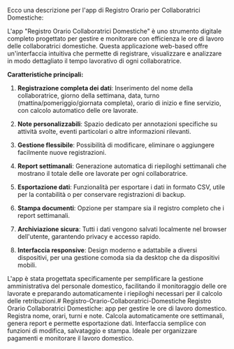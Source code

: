 Ecco una descrizione per l'app di Registro Orario per Collaboratrici Domestiche:

L'app "Registro Orario Collaboratrici Domestiche" è uno strumento digitale completo progettato per gestire e monitorare con efficienza le ore di lavoro delle collaboratrici domestiche. Questa applicazione web-based offre un'interfaccia intuitiva che permette di registrare, visualizzare e analizzare in modo dettagliato il tempo lavorativo di ogni collaboratrice.

**Caratteristiche principali:**

1. **Registrazione completa dei dati**: Inserimento del nome della collaboratrice, giorno della settimana, data, turno (mattina/pomeriggio/giornata completa), orario di inizio e fine servizio, con calcolo automatico delle ore lavorate.

2. **Note personalizzabili**: Spazio dedicato per annotazioni specifiche su attività svolte, eventi particolari o altre informazioni rilevanti.

3. **Gestione flessibile**: Possibilità di modificare, eliminare o aggiungere facilmente nuove registrazioni.

4. **Report settimanali**: Generazione automatica di riepiloghi settimanali che mostrano il totale delle ore lavorate per ogni collaboratrice.

5. **Esportazione dati**: Funzionalità per esportare i dati in formato CSV, utile per la contabilità o per conservare registrazioni di backup.

6. **Stampa documenti**: Opzione per stampare sia il registro completo che i report settimanali.

7. **Archiviazione sicura**: Tutti i dati vengono salvati localmente nel browser dell'utente, garantendo privacy e accesso rapido.

8. **Interfaccia responsive**: Design moderno e adattabile a diversi dispositivi, per una gestione comoda sia da desktop che da dispositivi mobili.

L'app è stata progettata specificamente per semplificare la gestione amministrativa del personale domestico, facilitando il monitoraggio delle ore lavorate e preparando automaticamente i riepiloghi necessari per il calcolo delle retribuzioni.# Registro-Orario-Collaboratrici-Domestiche
Registro Orario Collaboratrici Domestiche: app per gestire le ore di lavoro domestico. Registra nome, orari, turni e note. Calcola automaticamente ore settimanali, genera report e permette esportazione dati. Interfaccia semplice con funzioni di modifica, salvataggio e stampa. Ideale per organizzare pagamenti e monitorare il lavoro domestico.
